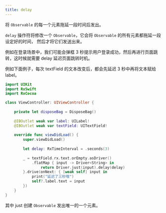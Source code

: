 ```yaml
---
title: delay
---
```


将 `Observable` 的每一个元素拖延一段时间后发出。

`delay` 操作符将修改一个 `Observable`，它会将 `Observable` 的所有元素都拖延一段设定好的时间， 然后才将它们发送出来。

例如在登录场景中，我们可能会弹框 3 秒提示用户登录成功，然后再进行页面跳转，这时候就需要 delay 延迟页面跳转时机。

例如下面例子，每次 textField 的文本改变后，都会先延迟 3 秒中再将文本赋给 label。

```swift
import UIKit
import RxSwift
import RxCocoa

class ViewController: UIViewController {
    
    private let disposeBag = DisposeBag()
    
    @IBOutlet weak var label: UILabel!
    @IBOutlet weak var textField: UITextField!
    
    override func viewDidLoad() {
        super.viewDidLoad()
        
        let delay: RxTimeInterval = .seconds(3)
        
        _ = textField.rx.text.orEmpty.asDriver()
            .flatMap { input -> Driver<String> in
                return Driver.just(input).delay(delay)
        }.drive(onNext: { [weak self] input in
            print("延迟了三秒哦")
            self?.label.text = input
        })
    }
}
```

其中 just 创建 `Observable` 发出唯一的一个元素。